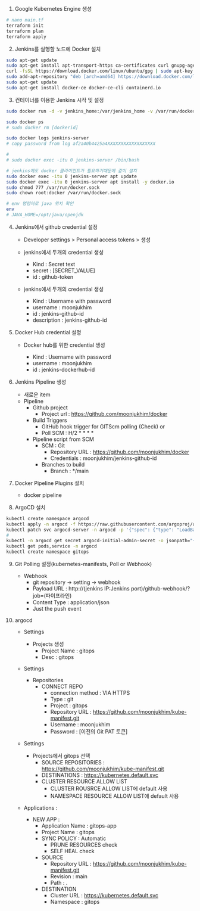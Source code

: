 1. Google Kubernetes Engine 생성

```bash
# nano main.tf
terraform init
terraform plan
terraform apply
```

2. Jenkins를 실행할 노드에 Docker 설치

```bash
sudo apt-get update
sudo apt-get install apt-transport-https ca-certificates curl gnupg-agent software-properties-common
curl -fsSL https://download.docker.com/linux/ubuntu/gpg | sudo apt-key add -
sudo add-apt-repository "deb [arch=amd64] https://download.docker.com/linux/ubuntu $(lsb_release -cs) stable"
sudo apt-get update
sudo apt-get install docker-ce docker-ce-cli containerd.io
```

3. 컨테이너를 이용한 Jenkins 시작 및 설정

```bash
sudo docker run -d -v jenkins_home:/var/jenkins_home -v /var/run/docker.sock:/var/run/docker.sock  -p 8080:8080 -p 50000:50000 --restart=on-failure --name jenkins-server jenkins/jenkins:lts-jdk11

sudo docker ps
# sudo docker rm [dockerid]

sudo docker logs jenkins-server
# copy password from log af2a40b4425a4XXXXXXXXXXXXXXXXXX

#
# sudo docker exec -itu 0 jenkins-server /bin/bash

# jenkins에도 docker 클라이언트가 필요하기때문에 같이 설치
sudo docker exec -itu 0 jenkins-server apt update
sudo docker exec -itu 0 jenkins-server apt install -y docker.io
sudo chmod 777 /var/run/docker.sock
sudo chown root:docker /var/run/docker.sock

# env 명령어로 java 위치 확인
env
# JAVA_HOME=/opt/java/openjdk
```

4. Jenkins에서 github credential 설정

   - Developer settings > Personal access tokens > 생성
   - jenkins에서 두개의 credential 생성

     - Kind : Secret text
     - secret : [SECRET_VALUE]
     - id : github-token

   - jenkins에서 두개의 credential 생성
     - Kind : Username with password
     - username : moonjukhim
     - id : jenkins-github-id
     - description : jenkins-github-id

5. Docker Hub credential 설정

   - Docker hub를 위한 credential 생성

     - Kind : Username with password
     - username : moonjukhim
     - id : jenkins-dockerhub-id

6. Jenkins Pipeline 생성

   - 새로운 item
   - Pipeline
     - Github project
       - Project url : https://github.com/moonjukhim/docker
     - Build Triggers
       - GitHub hook trigger for GITScm polling (Check) or
       - Poll SCM : H/2 \* \* \* \*
     - Pipeline script from SCM
       - SCM : Git
         - Repository URL : https://github.com/moonjukhim/docker
         - Credentials : moonjukhim/jenkins-github-id
       - Branches to build
         - Branch : \*/main

7. Docker Pipeline Plugins 설치

   - docker pipeline

8. ArgoCD 설치

```bash
kubectl create namespace argocd
kubectl apply -n argocd -f https://raw.githubusercontent.com/argoproj/argo-cd/stable/manifests/install.yaml
kubectl patch svc argocd-server -n argocd -p '{"spec": {"type": "LoadBalancer"}}'
#
kubectl -n argocd get secret argocd-initial-admin-secret -o jsonpath="{.data.password}" | base64 -d ; echo
kubectl get pods,service -n argocd
kubectl create namespace gitops
```

9. Git Polling 설정(kubernetes-manifests, Poll or Webhook)

   - Webhook
     - git repository -> setting -> webhook
     - Payload URL : http://(jenkins IP:Jenkins port)/github-webhook/?job=(파이프라인)
     - Content Type : application/json
     - Just the push event

10. argocd

    - Settings

      - Projects 생성
        - Project Name : gitops
        - Desc : gitops

    - Settings
      - Repositories
        - CONNECT REPO
          - connection method : VIA HTTPS
          - Type : git
          - Project : gitops
          - Repository URL : https://github.com/moonjukhim/kube-manifest.git
          - Username : moonjukhim
          - Password : [이전의 Git PAT 토큰]
    - Settings

      - Projects에서 gitops 선택
        - SOURCE REPOSITORIES : https://github.com/moonjukhim/kube-manifest.git
        - DESTINATIONS : https://kubernetes.default.svc
        - CLUSTER RESOURCE ALLOW LIST
          - CLUSTER ROUSRCE ALLOW LIST에 default 사용
          - NAMESPACE RESOURCE ALLOW LIST에 default 사용

    - Applications :
      - NEW APP :
        - Application Name : gitops-app
        - Project Name : gitops
        - SYNC POLICY : Automatic
          - PRUNE RESOURCES check
          - SELF HEAL check
        - SOURCE
          - Repository URL : https://github.com/moonjukhim/kube-manifest.git
          - Revision : main
          - Path : .
        - DESTINATION
          - Cluster URL : https://kubernetes.default.svc
          - Namespace : gitops
